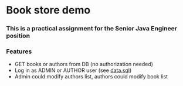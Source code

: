 # Book store demo

### This is a practical assignment for the Senior Java Engineer position
### Features
* GET books or authors from DB (no authorization needed)
* Log in as ADMIN or AUTHOR user (see [data.sql](src/main/resources/data.sql))
* Admin could modify authors list, authors could modify book list
